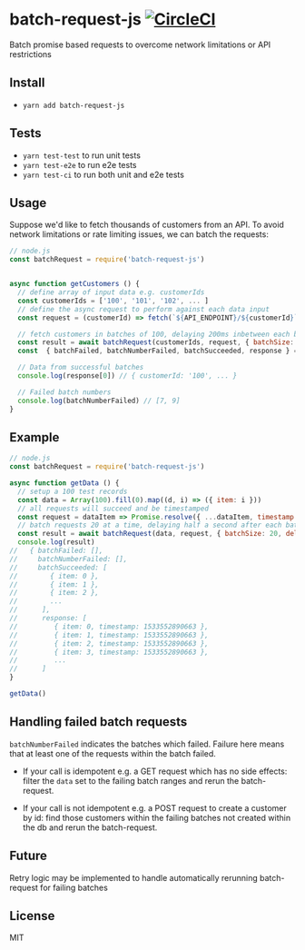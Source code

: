 # batch-request-js [![CircleCI](https://circleci.com/gh/kunal-mandalia/batch-request-js.svg?style=svg)](https://circleci.com/gh/kunal-mandalia/batch-request-js)
Batch promise based requests to overcome network limitations or API restrictions

## Install
- `yarn add batch-request-js`

## Tests

- `yarn test-test` to run unit tests
- `yarn test-e2e` to run e2e tests
- `yarn test-ci` to run both unit and e2e tests

## Usage

Suppose we'd like to fetch thousands of customers from an API. To avoid network limitations or rate limiting issues, we can batch the requests:


```js
// node.js
const batchRequest = require('batch-request-js')


async function getCustomers () {
  // define array of input data e.g. customerIds
  const customerIds = ['100', '101', '102', ... ]
  // define the async request to perform against each data input
  const request = (customerId) => fetch(`${API_ENDPOINT}/${customerId}`).then(response => response.json())

  // fetch customers in batches of 100, delaying 200ms inbetween each batch request
  const result = await batchRequest(customerIds, request, { batchSize: 100, delay: 200 })
  const  { batchFailed, batchNumberFailed, batchSucceeded, response } = result

  // Data from successful batches
  console.log(response[0]) // { customerId: '100', ... }

  // Failed batch numbers
  console.log(batchNumberFailed) // [7, 9] 
}
```

## Example

```js
// node.js
const batchRequest = require('batch-request-js')

async function getData () {
  // setup a 100 test records
  const data = Array(100).fill(0).map((d, i) => ({ item: i }))
  // all requests will succeed and be timestamped
  const request = dataItem => Promise.resolve({ ...dataItem, timestamp: Date.now() })
  // batch requests 20 at a time, delaying half a second after each batch request
  const result = await batchRequest(data, request, { batchSize: 20, delay: 500 })
  console.log(result)
//   { batchFailed: [],
//     batchNumberFailed: [],
//     batchSucceeded: [
//        { item: 0 },
//        { item: 1 },
//        { item: 2 },
//        ...
//      ],
//      response: [
//         { item: 0, timestamp: 1533552890663 },
//         { item: 1, timestamp: 1533552890663 },
//         { item: 2, timestamp: 1533552890663 },
//         { item: 3, timestamp: 1533552890663 },
//         ...
//      ]
}

getData()
```

## Handling failed batch requests

`batchNumberFailed` indicates the batches which failed. Failure here means that at least one of the requests within the batch failed.

- If your call is idempotent e.g. a GET request which has no side effects: filter the `data` set to the failing batch ranges and rerun the batch-request.

- If your call is not idempotent e.g. a POST request to create a customer by id: find those customers within the failing batches not created within the db and rerun the batch-request.

## Future
Retry logic may be implemented to handle automatically rerunning batch-request for failing batches

## License
MIT